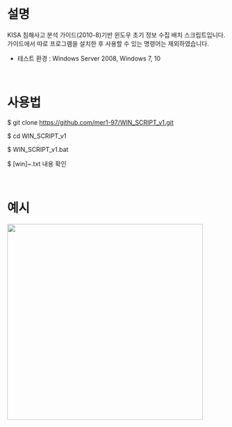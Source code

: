 # 설명
KISA 침해사고 분석 가이드(2010-8)기반 윈도우 초기 정보 수집 배치 스크립트입니다.
가이드에서 따로 프로그램을 설치한 후 사용할 수 있는 명령어는 제외하였습니다.

- 테스트 환경 : Windows Server 2008, Windows 7, 10

<br>

# 사용법
$ git clone https://github.com/mer1-97/WIN_SCRIPT_v1.git

$ cd WIN_SCRIPT_v1

$ WIN_SCRIPT_v1.bat

$ [win]~.txt 내용 확인

<br>

# 예시
<img src = https://user-images.githubusercontent.com/76419721/114976785-87d9b280-9ec1-11eb-8c9f-522cdc47814f.png width="450px">
